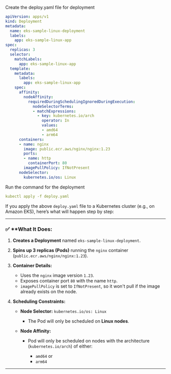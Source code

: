 Create the deploy.yaml file for deployment

```yaml
apiVersion: apps/v1
kind: Deployment
metadata:
  name: eks-sample-linux-deployment
  labels:
    app: eks-sample-linux-app
spec:
  replicas: 3
  selector:
    matchLabels:
      app: eks-sample-linux-app
  template:
    metadata:
      labels:
        app: eks-sample-linux-app
    spec:
      affinity:
        nodeAffinity:
          requiredDuringSchedulingIgnoredDuringExecution:
            nodeSelectorTerms:
            - matchExpressions:
              - key: kubernetes.io/arch
                operator: In
                values:
                - amd64
                - arm64
      containers:
      - name: nginx
        image: public.ecr.aws/nginx/nginx:1.23
        ports:
        - name: http
          containerPort: 80
        imagePullPolicy: IfNotPresent
      nodeSelector:
        kubernetes.io/os: Linux
```
Run the command for the deployment
```yaml
kubectl apply -f deploy.yaml
```

If you apply the above `deploy.yaml` file to a Kubernetes cluster (e.g., on Amazon EKS), here’s what will happen step by step:

---

### ✅ **What It Does:

1. **Creates a Deployment** named `eks-sample-linux-deployment`.
2. **Spins up 3 replicas (Pods)** running the `nginx` container (`public.ecr.aws/nginx/nginx:1.23`).
3. **Container Details:**

   * Uses the `nginx` image version `1.23`.
   * Exposes container port `80` with the name `http`.
   * `imagePullPolicy` is set to `IfNotPresent`, so it won't pull if the image already exists on the node.
4. **Scheduling Constraints:**

   * **Node Selector:** `kubernetes.io/os: Linux`

     * The Pod will only be scheduled on **Linux nodes**.
   * **Node Affinity:**

     * Pod will only be scheduled on nodes with the architecture (`kubernetes.io/arch`) of either:

       * `amd64` or
       * `arm64`

---

